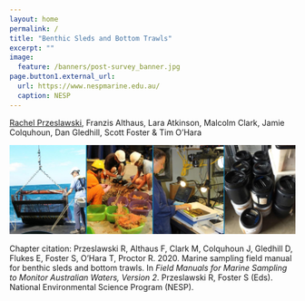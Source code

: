 ```yaml
---
layout: home
permalink: /
title: "Benthic Sleds and Bottom Trawls"
excerpt: ""
image:
  feature: /banners/post-survey_banner.jpg
page.button1.external_url:
  url: https://www.nespmarine.edu.au/
  caption: NESP
---
```


[Rachel Przeslawski](mailto:rachel.przeslawski@ga.gov.au), Franzis Althaus, Lara Atkinson, Malcolm Clark, Jamie Colquhoun, Dan Gledhill, Scott Foster & Tim O’Hara

![image alt text](images/sleds-and-trawls.jpg)

Chapter citation:
Przeslawski R, Althaus F, Clark M, Colquhoun J, Gledhill D, Flukes E, Foster S, O’Hara T, Proctor R. 2020. Marine sampling field manual for benthic sleds and bottom trawls. In <em>Field Manuals for Marine Sampling to Monitor Australian Waters, Version 2</em>. Przeslawski R, Foster S (Eds). National Environmental Science Program (NESP).